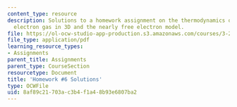 ```yaml
---
content_type: resource
description: Solutions to a homework assignment on the thermodynamics of the free
  electron gas in 3D and the nearly free electron model.
file: https://ol-ocw-studio-app-production.s3.amazonaws.com/courses/3-23-electrical-optical-and-magnetic-properties-of-materials-fall-2007/8af89c21703ac3b4f1a48b93e6807ba2_sol6.pdf
file_type: application/pdf
learning_resource_types:
- Assignments
parent_title: Assignments
parent_type: CourseSection
resourcetype: Document
title: 'Homework #6 Solutions'
type: OCWFile
uid: 8af89c21-703a-c3b4-f1a4-8b93e6807ba2
---
```

